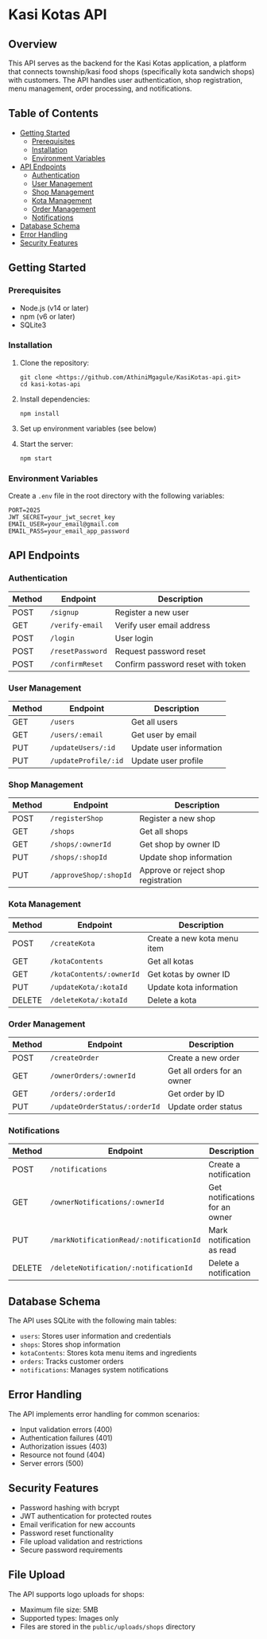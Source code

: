 # Kasi Kotas API

## Overview

This API serves as the backend for the Kasi Kotas application, a platform that connects township/kasi food shops (specifically kota sandwich shops) with customers. The API handles user authentication, shop registration, menu management, order processing, and notifications.

## Table of Contents

- [Getting Started](#getting-started)
  - [Prerequisites](#prerequisites)
  - [Installation](#installation)
  - [Environment Variables](#environment-variables)
- [API Endpoints](#api-endpoints)
  - [Authentication](#authentication)
  - [User Management](#user-management)
  - [Shop Management](#shop-management)
  - [Kota Management](#kota-management)
  - [Order Management](#order-management)
  - [Notifications](#notifications)
- [Database Schema](#database-schema)
- [Error Handling](#error-handling)
- [Security Features](#security-features)

## Getting Started

### Prerequisites

- Node.js (v14 or later)
- npm (v6 or later)
- SQLite3

### Installation

1. Clone the repository:
   ```
   git clone <https://github.com/AthiniMgagule/KasiKotas-api.git>
   cd kasi-kotas-api
   ```

2. Install dependencies:
   ```
   npm install
   ```

3. Set up environment variables (see below)

4. Start the server:
   ```
   npm start
   ```

### Environment Variables

Create a `.env` file in the root directory with the following variables:

```
PORT=2025
JWT_SECRET=your_jwt_secret_key
EMAIL_USER=your_email@gmail.com
EMAIL_PASS=your_email_app_password
```

## API Endpoints

### Authentication

| Method | Endpoint | Description |
|--------|----------|-------------|
| POST | `/signup` | Register a new user |
| GET | `/verify-email` | Verify user email address |
| POST | `/login` | User login |
| POST | `/resetPassword` | Request password reset |
| POST | `/confirmReset` | Confirm password reset with token |

### User Management

| Method | Endpoint | Description |
|--------|----------|-------------|
| GET | `/users` | Get all users |
| GET | `/users/:email` | Get user by email |
| PUT | `/updateUsers/:id` | Update user information |
| PUT | `/updateProfile/:id` | Update user profile |

### Shop Management

| Method | Endpoint | Description |
|--------|----------|-------------|
| POST | `/registerShop` | Register a new shop |
| GET | `/shops` | Get all shops |
| GET | `/shops/:ownerId` | Get shop by owner ID |
| PUT | `/shops/:shopId` | Update shop information |
| PUT | `/approveShop/:shopId` | Approve or reject shop registration |

### Kota Management

| Method | Endpoint | Description |
|--------|----------|-------------|
| POST | `/createKota` | Create a new kota menu item |
| GET | `/kotaContents` | Get all kotas |
| GET | `/kotaContents/:ownerId` | Get kotas by owner ID |
| PUT | `/updateKota/:kotaId` | Update kota information |
| DELETE | `/deleteKota/:kotaId` | Delete a kota |

### Order Management

| Method | Endpoint | Description |
|--------|----------|-------------|
| POST | `/createOrder` | Create a new order |
| GET | `/ownerOrders/:ownerId` | Get all orders for an owner |
| GET | `/orders/:orderId` | Get order by ID |
| PUT | `/updateOrderStatus/:orderId` | Update order status |

### Notifications

| Method | Endpoint | Description |
|--------|----------|-------------|
| POST | `/notifications` | Create a notification |
| GET | `/ownerNotifications/:ownerId` | Get notifications for an owner |
| PUT | `/markNotificationRead/:notificationId` | Mark notification as read |
| DELETE | `/deleteNotification/:notificationId` | Delete a notification |

## Database Schema

The API uses SQLite with the following main tables:

- `users`: Stores user information and credentials
- `shops`: Stores shop information
- `kotaContents`: Stores kota menu items and ingredients
- `orders`: Tracks customer orders
- `notifications`: Manages system notifications

## Error Handling

The API implements error handling for common scenarios:
- Input validation errors (400)
- Authentication failures (401)
- Authorization issues (403)
- Resource not found (404)
- Server errors (500)

## Security Features

- Password hashing with bcrypt
- JWT authentication for protected routes
- Email verification for new accounts
- Password reset functionality
- File upload validation and restrictions
- Secure password requirements

## File Upload

The API supports logo uploads for shops:
- Maximum file size: 5MB
- Supported types: Images only
- Files are stored in the `public/uploads/shops` directory
